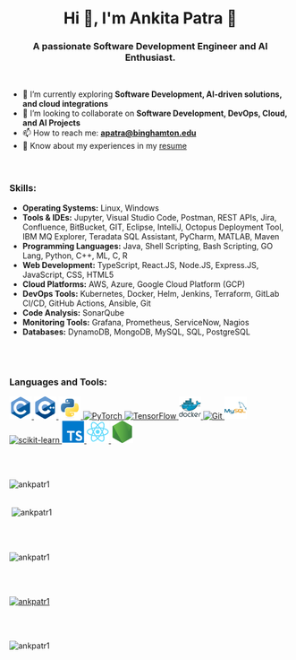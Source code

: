 <h1 align="center">Hi 👋, I'm Ankita Patra 🌟</h1>
<h3 align="center">A passionate Software Development Engineer and AI Enthusiast.</h3>
<br>

- 🌱 I’m currently exploring **Software Development, AI-driven solutions, and cloud integrations**  
- 👯 I’m looking to collaborate on **Software Development, DevOps, Cloud, and AI Projects**  
- 📫 How to reach me: **apatra@binghamton.edu**  
- 📄 Know about my experiences in my <a href="https://www.linkedin.com/in/ankitapatra1997/overlay/1735247651983/single-media-viewer/?profileId=ACoAABmXYtwB-oQ-TR5OOPm5Xyi0iWGUFu_9j_g" target="_blank">resume</a>  
<br><br>

<h3 align="left">Skills:</h3>
<ul>
  <li><b>Operating Systems:</b> Linux, Windows</li>
  <li><b>Tools & IDEs:</b> Jupyter, Visual Studio Code, Postman, REST APIs, Jira, Confluence, BitBucket, GIT, Eclipse, IntelliJ, Octopus Deployment Tool, IBM MQ Explorer, Teradata SQL Assistant, PyCharm, MATLAB, Maven</li>
  <li><b>Programming Languages:</b> Java, Shell Scripting, Bash Scripting, GO Lang, Python, C++, ML, C, R</li>
  <li><b>Web Development:</b> TypeScript, React.JS, Node.JS, Express.JS, JavaScript, CSS, HTML5</li>
  <li><b>Cloud Platforms:</b> AWS, Azure, Google Cloud Platform (GCP)</li>
  <li><b>DevOps Tools:</b> Kubernetes, Docker, Helm, Jenkins, Terraform, GitLab CI/CD, GitHub Actions, Ansible, Git</li>
  <li><b>Code Analysis:</b> SonarQube</li>
  <li><b>Monitoring Tools:</b> Grafana, Prometheus, ServiceNow, Nagios</li>
  <li><b>Databases:</b> DynamoDB, MongoDB, MySQL, SQL, PostgreSQL</li>
</ul>
<br><br>

<h3 align="left">Languages and Tools:</h3>
<p align="left"> 
  <a href="https://www.cprogramming.com/" target="_blank" rel="noreferrer"> 
    <img src="https://raw.githubusercontent.com/devicons/devicon/master/icons/c/c-original.svg" alt="C" width="40" height="40"/> 
  </a> 
  <a href="https://www.w3schools.com/cpp/" target="_blank" rel="noreferrer"> 
    <img src="https://raw.githubusercontent.com/devicons/devicon/master/icons/cplusplus/cplusplus-original.svg" alt="C++" width="40" height="40"/> 
  </a> 
  <a href="https://www.python.org" target="_blank" rel="noreferrer"> 
    <img src="https://raw.githubusercontent.com/devicons/devicon/master/icons/python/python-original.svg" alt="Python" width="40" height="40"/> 
  </a> 
  <a href="https://pytorch.org/" target="_blank" rel="noreferrer"> 
    <img src="https://www.vectorlogo.zone/logos/pytorch/pytorch-icon.svg" alt="PyTorch" width="40" height="40"/> 
  </a> 
  <a href="https://www.tensorflow.org" target="_blank" rel="noreferrer"> 
    <img src="https://www.vectorlogo.zone/logos/tensorflow/tensorflow-icon.svg" alt="TensorFlow" width="40" height="40"/> 
  </a> 
  <a href="https://www.docker.com/" target="_blank" rel="noreferrer"> 
    <img src="https://raw.githubusercontent.com/devicons/devicon/master/icons/docker/docker-original-wordmark.svg" alt="Docker" width="40" height="40"/> 
  </a> 
  <a href="https://git-scm.com/" target="_blank" rel="noreferrer"> 
    <img src="https://www.vectorlogo.zone/logos/git-scm/git-scm-icon.svg" alt="Git" width="40" height="40"/> 
  </a> 
  <a href="https://www.mysql.com/" target="_blank" rel="noreferrer"> 
    <img src="https://raw.githubusercontent.com/devicons/devicon/master/icons/mysql/mysql-original-wordmark.svg" alt="MySQL" width="40" height="40"/> 
  </a> 
  <a href="https://scikit-learn.org/" target="_blank" rel="noreferrer"> 
    <img src="https://upload.wikimedia.org/wikipedia/commons/0/05/Scikit_learn_logo_small.svg" alt="scikit-learn" width="40" height="40"/> 
  </a> 
  <a href="https://www.typescriptlang.org/" target="_blank" rel="noreferrer"> 
    <img src="https://raw.githubusercontent.com/devicons/devicon/master/icons/typescript/typescript-original.svg" alt="TypeScript" width="40" height="40"/> 
  </a> 
  <a href="https://reactjs.org/" target="_blank" rel="noreferrer"> 
    <img src="https://raw.githubusercontent.com/devicons/devicon/master/icons/react/react-original.svg" alt="React.js" width="40" height="40"/> 
  </a> 
  <a href="https://nodejs.org/" target="_blank" rel="noreferrer"> 
    <img src="https://raw.githubusercontent.com/devicons/devicon/master/icons/nodejs/nodejs-original.svg" alt="Node.js" width="40" height="40"/> 
  </a> 
</p>
<br><br>

<p><img align="left" src="https://github-readme-stats.vercel.app/api/top-langs?username=ankpatr1&show_icons=true&locale=en&layout=compact&theme=dark" alt="ankpatr1" /></p>
<br><br>
<p>&nbsp;<img align="center" src="https://github-readme-stats.vercel.app/api?username=ankpatr1&show_icons=true&locale=en&theme=dark" alt="ankpatr1" /></p><br><br>

<p><img align="center" src="https://github-readme-streak-stats.herokuapp.com/?user=ankpatr1&theme=dark" alt="ankpatr1" /></p><br><br>

<p align="left"> <a href="https://github.com/ryo-ma/github-profile-trophy"><img src="[https://github-profile-trophy.vercel.app/?username=ankpatr1](https://github-profile-trophy.vercel.app/?username=ankpatr1&title=Intermediate%20Developer
)" alt="ankpatr1" /></a> </p><br><br>
<p align="left"> <img src="https://komarev.com/ghpvc/?username=ankpatr1&label=Profile%20views&color=0e75b6&style=flat" alt="ankpatr1" /> </p>
<p align="center">

